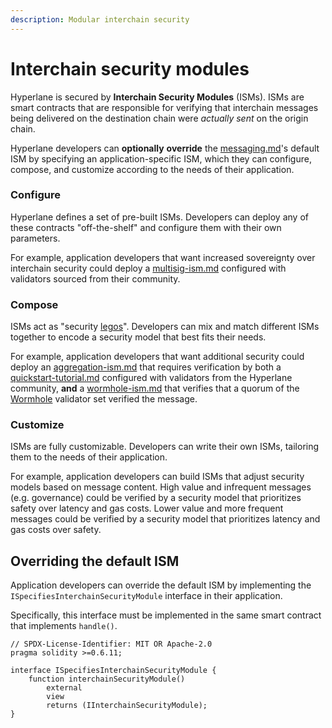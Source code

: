 ```yaml
---
description: Modular interchain security
---
```


# Interchain security modules

Hyperlane is secured by **Interchain Security Modules** (ISMs). ISMs are smart contracts that are responsible for verifying that interchain messages being delivered on the destination chain were _actually sent_ on the origin chain.

Hyperlane developers can **optionally** **override** the [messaging.md](../messaging.md "mention")'s default ISM by specifying an application-specific ISM, which they can configure, compose, and customize according to the needs of their application.

### Configure

Hyperlane defines a set of pre-built ISMs. Developers can deploy any of these contracts "off-the-shelf" and configure them with their own parameters.

For example, application developers that want increased sovereignty over interchain security could deploy a [multisig-ism.md](multisig-ism.md "mention") configured with validators sourced from their community.

### Compose

ISMs act as "security [legos](https://en.wikipedia.org/wiki/Lego)". Developers can mix and match different ISMs together to encode a security model that best fits their needs.

For example, application developers that want additional security could deploy an [aggregation-ism.md](aggregation-ism.md "mention") that requires verification by both a [quickstart-tutorial.md](../../build-with-hyperlane/quickstarts/quickstart-tutorial.md "mention") configured with validators from the Hyperlane community, **and** a [wormhole-ism.md](wormhole-ism.md "mention") that verifies that a quorum of the [Wormhole](https://wormhole.com/) validator set verified the message.

### Customize

ISMs are fully customizable. Developers can write their own ISMs, tailoring them to the needs of their application.

For example, application developers can build ISMs that adjust security models based on message content. High value and infrequent messages (e.g. governance) could be verified by a security model that prioritizes safety over latency and gas costs. Lower value and more frequent messages could be verified by a security model that prioritizes latency and gas costs over safety.

## Overriding the default ISM

Application developers can override the default ISM by implementing the `ISpecifiesInterchainSecurityModule` interface in their application.

Specifically, this interface must be implemented in the same smart contract that implements `handle()`.&#x20;

```solidity
// SPDX-License-Identifier: MIT OR Apache-2.0
pragma solidity >=0.6.11;

interface ISpecifiesInterchainSecurityModule {
    function interchainSecurityModule()
        external
        view
        returns (IInterchainSecurityModule);
}
```
